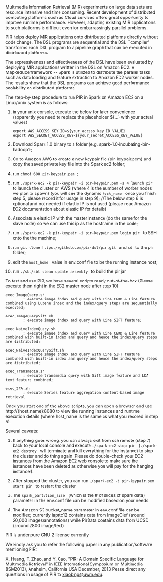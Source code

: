 Multimedia Information Retrieval (MIR) experiments on large data sets are resource intensive and time consuming. Recent development of distributed computing platforms such as Cloud services offers great opportunity to improve runtime performance. However, adapting existing MIR applications to such platforms is difficult even for embarrassingly parallel problems.

PIR helps deploy MIR applications onto distributed platforms directly without code change. The DSL programs are sequential and the DSL ``compiler" transforms each DSL program to a pipeline graph that can be executed in distributed platforms.

The expressiveness and effectiveness of the DSL have been evaluated by deploying MIR applications written in the DSL on Amazon EC2. A MapReduce framework -- Spark is utilized to distribute the parallel tasks such as data loading and feature extraction to Amazon EC2 worker nodes. The results show that the DSL programs can achieve good performance scalability on distributed platforms.

The step-by-step procedure to run PIR in Spark on Amazon EC2 on a Linux/unix system is as follows:

1. in your unix console, execute the below for later convenience (apparently you need to replace the placeholder ${...} with your actual values)

	```Shell
	export AWS_ACCESS_KEY_ID=${your_access_key_ID_VALUE}
	export AWS_SECRET_ACCESS_KEY=${your_secret_ACCESS_KEY_VALUE}
	```

2. Download Spark 1.0 binary to a folder (e.g. spark-1.0-incubating-bin-hadoop1);
3. Go to Amazon AWS to create a new keypair file (pir-keypair.pem) and copy the saved private key file into the Spark ec2 folder;
4. run ```chmod 600 pir-keypair.pem ```;
5. run ```./spark-ec2 -k pir-keypair -i pir-keypair.pem -s 4 launch pir ``` to launch the cluster on AWS (where 4 is the number of worker nodes we plan to spawn)
(you will see the dynamic ```host_name ``` once you finish step 5, please record it for usage in step 9);
//The below step 6 is optional and not needed if elastic IP is not used (please read Amazon EC2 documentation about elastic IP for details)
6. Associate a elastic IP with the master instance (do the same for the slave node) so we can use this ip as the hostname in the code;
7. run ```./spark-ec2 -k pir-keypair -i pir-keypair.pem login pir ``` to SSH onto the the machine;
8. run ```git clone https://github.com/pir-dsl/pir.git ``` and ```cd ``` to the pir folder;
9. edit the ```host_home ``` value in env.conf file to be the running instance host; 
10. run ```./sbt/sbt clean update assembly ``` to build the pir jar

To test and use PIR, we have several scripts ready out-of-the-box (Please execute them right in the EC2 master node after step 10):
```Shell
exec_ImageQuery.sh 
		: execute image index and query with Lire CEDD & Lire feature combined using Lucene index and the index/query steps are sequentially executed;
```
```Shell
exec_ImageQuerySift.sh 
		: execute image index and query with Lire SIFT feature;
```
```Shell
exec_NaiveIndexQuery.sh
		: execute image index and query with Lire CEDD & Lire feature combined with built-in index and query and hence the index/query steps are distributed;
```
```Shell
exec_NaiveIndexQuerySift.sh
		: execute image index and query with Lire SIFT feature combined with built-in index and query and hence the index/query steps are distributed;
```
```Shell
exec_Transmedia.sh
		: execute transmedia query with Sift image feature and LDA text feature combined;
```
```Shell
exec_SFA.sh
		: execute Series feature aggregation content-based image retrieval
```
Once you start one of the above scripts, you can open a browser and use http://{host_name}:8080 to view the running instances and runtime execution details (where host_name is the same as what you recored in step 5). 

Several caveats: 

1. If anything goes wrong, you can always exit from ssh remote (step 7) back to your local console and execute  ```./spark-ec2 stop pir ``` (```./spark-ec2 destroy ``` will terminate and kill everything for the instance) to stop the cluster and do thing again 
(Please do double-check your EC2 instances from the Amazon EC2 web console to make sure the instances have been deleted as otherwise you will pay for the hanging instance!).

2. After stopped the cluster, you can run ```./spark-ec2 -i pir-keypair.pem start pir ``` to restart the cluster

3. The ```spark_partition_size ``` (which is the # of slices of spark data) parameter in the env.conf file can be modified based on your needs 

4. The Amazon S3 bucket_name parameter in env.conf file can be modified; currently iaprtc12 contains data from ImageClef (around 20,000 images/annotations)  while PirData contains data from UCSD (around 2800 image/text) 
 
PIR is under pure GNU 2 license currently. 

We kindly ask you to refer the following paper in any publication/software mentioning PIR:

X. Huang, T. Zhao, and Y. Cao, "PIR: A Domain Specific Language for Multimedia Retrieval" in
IEEE International Symposium on Multimedia (ISM2013), Anaheim, California USA  December, 2013
Pease direct any questions in usage of PIR to xiaobing@uwm.edu.
